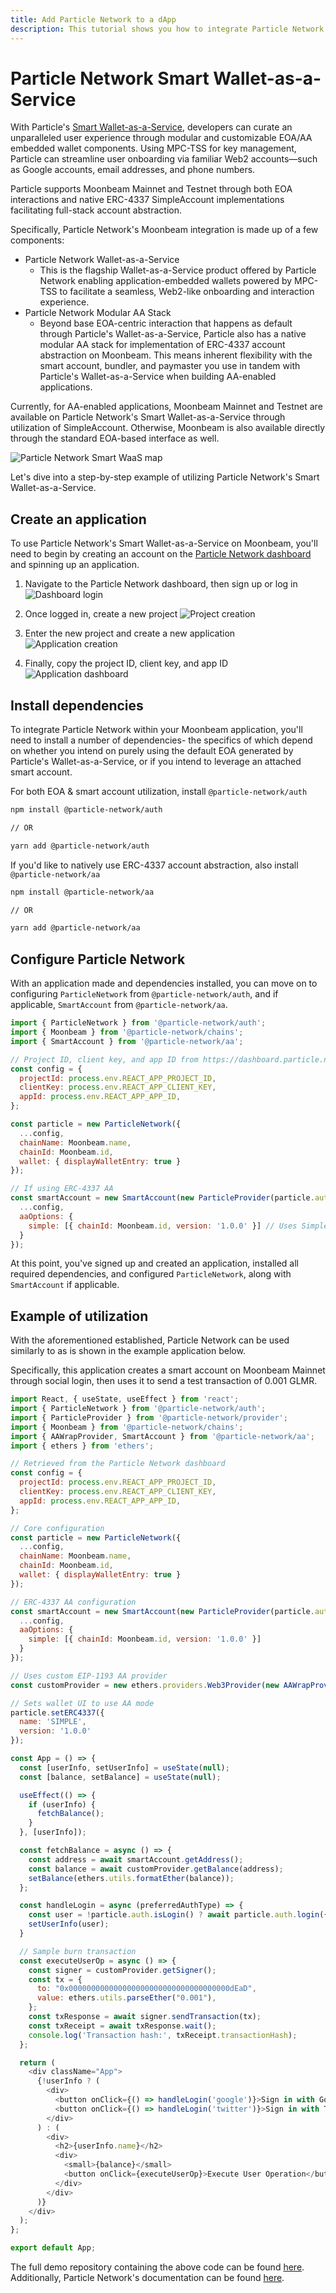```yaml
---
title: Add Particle Network to a dApp
description: This tutorial shows you how to integrate Particle Network's Wallet-as-a-Service into a dApp built on Moonbeam to enable MPC-based onboarding and full-stack ERC-4337 AA interaction
---
```


# Particle Network Smart Wallet-as-a-Service


With Particle's [Smart Wallet-as-a-Service](https://blog.particle.network/announcing-our-smart-wallet-as-a-service-modular-stack-upgrading-waas-with-erc-4337/), developers can curate an unparalleled user experience through modular and customizable EOA/AA embedded wallet components. Using MPC-TSS for key management, Particle can streamline user onboarding via familiar Web2 accounts—such as Google accounts, email addresses, and phone numbers.

Particle supports Moonbeam Mainnet and Testnet through both EOA interactions and native ERC-4337 SimpleAccount implementations facilitating full-stack account abstraction.
  
Specifically, Particle Network's Moonbeam integration is made up of a few components:
- Particle Network Wallet-as-a-Service
	- This is the flagship Wallet-as-a-Service product offered by Particle Network enabling application-embedded wallets powered by MPC-TSS to facilitate a seamless, Web2-like onboarding and interaction experience.
- Particle Network Modular AA Stack
	- Beyond base EOA-centric interaction that happens as default through Particle's Wallet-as-a-Service, Particle also has a native modular AA stack for implementation of ERC-4337 account abstraction on Moonbeam. This means inherent flexibility with the smart account, bundler, and paymaster you use in tandem with Particle's Wallet-as-a-Service when building AA-enabled applications.

Currently, for AA-enabled applications, Moonbeam Mainnet and Testnet are available on Particle Network's Smart Wallet-as-a-Service through utilization of SimpleAccount. Otherwise, Moonbeam is also available directly through the standard EOA-based interface as well.

![Particle Network Smart WaaS map](https://blog.particle.network/content/images/2023/10/graphic-image-2.png)

Let's dive into a step-by-step example of utilizing Particle Network's Smart Wallet-as-a-Service.

## Create an application

To use Particle Network's Smart Wallet-as-a-Service on Moonbeam, you'll need to begin by creating an account on the [Particle Network dashboard](https://dashboard.particle.network) and spinning up an application.

1. Navigate to the Particle Network dashboard, then sign up or log in
![Dashboard login](https://files.readme.io/e385493-image_22_1.png)

2. Once logged in, create a new project
![Project creation](https://files.readme.io/e7f1946-image_23_1.png)

3. Enter the new project and create a new application
![Application creation](https://files.readme.io/aa31038-webapp.png)

4. Finally, copy the project ID, client key, and app ID
![Application dashboard](https://files.readme.io/07d065b-image_24_1.png)

## Install dependencies

To integrate Particle Network within your Moonbeam application, you'll need to install a number of dependencies- the specifics of which depend on whether you intend on purely using the default EOA generated by Particle's Wallet-as-a-Service, or if you intend to leverage an attached smart account.

For both EOA & smart account utilization, install `@particle-network/auth`

```bash
npm install @particle-network/auth

// OR

yarn add @particle-network/auth
```

If you'd like to natively use ERC-4337 account abstraction, also install `@particle-network/aa`

```bash
npm install @particle-network/aa

// OR

yarn add @particle-network/aa
```

## Configure Particle Network

With an application made and dependencies installed, you can move on to configuring `ParticleNetwork` from `@particle-network/auth`, and if applicable, `SmartAccount` from `@particle-network/aa`.

```js
import { ParticleNetwork } from '@particle-network/auth';
import { Moonbeam } from '@particle-network/chains';
import { SmartAccount } from '@particle-network/aa';

// Project ID, client key, and app ID from https://dashboard.particle.network
const config = {
  projectId: process.env.REACT_APP_PROJECT_ID,
  clientKey: process.env.REACT_APP_CLIENT_KEY,
  appId: process.env.REACT_APP_APP_ID,
};

const particle = new ParticleNetwork({
  ...config,
  chainName: Moonbeam.name,
  chainId: Moonbeam.id,
  wallet: { displayWalletEntry: true }
});

// If using ERC-4337 AA
const smartAccount = new SmartAccount(new ParticleProvider(particle.auth), {
  ...config,
  aaOptions: {
    simple: [{ chainId: Moonbeam.id, version: '1.0.0' }] // Uses SimpleAccount
  }
});
```
At this point, you've signed up and created an application, installed all required dependencies, and configured `ParticleNetwork`, along with `SmartAccount` if applicable.

## Example of utilization

With the aforementioned established, Particle Network can be used similarly to as is shown in the example application below.

Specifically, this application creates a smart account on Moonbeam Mainnet through social login, then uses it to send a test transaction of 0.001 GLMR.

```js
import React, { useState, useEffect } from 'react';
import { ParticleNetwork } from '@particle-network/auth';
import { ParticleProvider } from '@particle-network/provider';
import { Moonbeam } from '@particle-network/chains';
import { AAWrapProvider, SmartAccount } from '@particle-network/aa';
import { ethers } from 'ethers';

// Retrieved from the Particle Network dashboard
const config = {
  projectId: process.env.REACT_APP_PROJECT_ID,
  clientKey: process.env.REACT_APP_CLIENT_KEY,
  appId: process.env.REACT_APP_APP_ID,
};

// Core configuration
const particle = new ParticleNetwork({
  ...config,
  chainName: Moonbeam.name,
  chainId: Moonbeam.id,
  wallet: { displayWalletEntry: true }
});

// ERC-4337 AA configuration
const smartAccount = new SmartAccount(new ParticleProvider(particle.auth), {
  ...config,
  aaOptions: {
    simple: [{ chainId: Moonbeam.id, version: '1.0.0' }]
  }
});

// Uses custom EIP-1193 AA provider
const customProvider = new ethers.providers.Web3Provider(new AAWrapProvider(smartAccount), "any");

// Sets wallet UI to use AA mode
particle.setERC4337({
  name: 'SIMPLE',
  version: '1.0.0'
});

const App = () => {
  const [userInfo, setUserInfo] = useState(null);
  const [balance, setBalance] = useState(null);

  useEffect(() => {
    if (userInfo) {
      fetchBalance();
    }
  }, [userInfo]);

  const fetchBalance = async () => {
    const address = await smartAccount.getAddress();
    const balance = await customProvider.getBalance(address);
    setBalance(ethers.utils.formatEther(balance));
  };

  const handleLogin = async (preferredAuthType) => {
    const user = !particle.auth.isLogin() ? await particle.auth.login({preferredAuthType}) : particle.auth.getUserInfo();
    setUserInfo(user);
  }

  // Sample burn transaction
  const executeUserOp = async () => {
    const signer = customProvider.getSigner();
    const tx = {
      to: "0x000000000000000000000000000000000000dEaD",
      value: ethers.utils.parseEther("0.001"),
    };
    const txResponse = await signer.sendTransaction(tx);
    const txReceipt = await txResponse.wait();
    console.log('Transaction hash:', txReceipt.transactionHash);
  };

  return (
    <div className="App">
      {!userInfo ? (
        <div>
          <button onClick={() => handleLogin('google')}>Sign in with Google</button>
          <button onClick={() => handleLogin('twitter')}>Sign in with Twitter</button>
        </div>
      ) : (
        <div>
          <h2>{userInfo.name}</h2>
          <div>
            <small>{balance}</small>
            <button onClick={executeUserOp}>Execute User Operation</button>
          </div>
        </div>
      )}
    </div>
  );
};

export default App;
```

The full demo repository containing the above code can be found [here](https://github.com/TABASCOatw/particle-moonbeam-demo). Additionally, Particle Network's documentation can be found [here](https://docs.particle.network).
